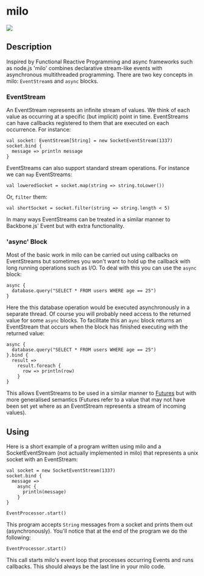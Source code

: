 # milo

![](http://f.cl.ly/items/2u1n1c2A3S1e1r2X0R2n/pusher3.jpg)

## Description

Inspired by Functional Reactive Programming and async frameworks such as node.js 'milo' combines declarative stream-like
events with asynchronous multithreaded programming. There are two key concepts in milo: `EventStream`s and `async` blocks.

### EventStream

An EventStream represents an infinite stream of values. We think of each value as occurring at a specific (but implicit) point in time.
EventStreams can have callbacks registered to them that are executed on each occurrence. For instance:

    val socket: EventStream[String] = new SocketEventStream(1337)
    socket.bind {
      message => println message
    }
    
EventStreams can also support standard stream operations. For instance we can `map` EventStreams:

    val loweredSocket = socket.map(string => string.toLower())
    
Or, `filter` them:
    
    val shortSocket = socket.filter(string => string.length < 5)
    
In many ways EventStreams can be treated in a similar manner to Backbone.js' Event but with extra functionality.

### 'async' Block

Most of the basic work in milo can be carried out using callbacks on EventStreams but sometimes you won't want to hold up
the callback with long running operations such as I/O. To deal with this you can use the `async` block:

    async {
      database.query("SELECT * FROM users WHERE age == 25")
    }
    
Here the this database operation would be executed asynchronously in a separate thread. Of course you will probably need access to the
returned value for some `async` blocks. To facilitate this an `aync` block returns an EventStream that occurs when the block has finished
executing with the returned value:

    async {
      database.query("SELECT * FROM users WHERE age == 25")
    }.bind {
      result => 
        result.foreach {
          row => println(row)
        }
    }
    
This allows EventStreams to be used in a similar manner to [Futures](http://docs.scala-lang.org/sips/pending/futures-promises.html)
but with more generalised semantics (Futures refer to a value that may not have been set yet where as an EventStream represents a 
stream of incoming values).
    
## Using

Here is a short example of a program written using milo and a SocketEventStream (not actually implemented in milo) that represents a unix socket
with an EventStream:

    val socket = new SocketEventStream(1337)
    socket.bind {
      message =>
        async {
          println(message)
        }
    }
    
    EventProcessor.start()
    
This program accepts `String` messages from a socket and prints them out (asynchronously). You'll notice that at the end of the program we do the following:

    EventProcessor.start()
    
This call starts milo's event loop that processes occurring Events and runs callbacks. This should always be the last line in your milo code.